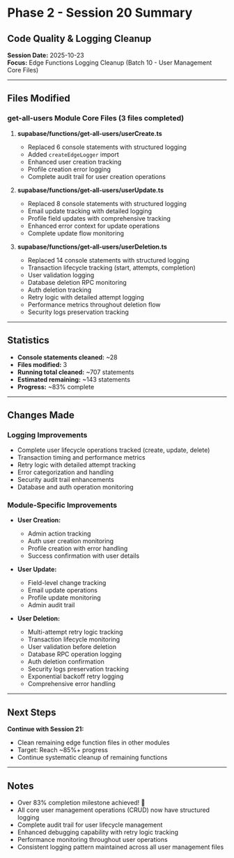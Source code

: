 # Phase 2 - Session 20 Summary
## Code Quality & Logging Cleanup

**Session Date:** 2025-10-23  
**Focus:** Edge Functions Logging Cleanup (Batch 10 - User Management Core Files)

---

## Files Modified

### get-all-users Module Core Files (3 files completed)
1. **supabase/functions/get-all-users/userCreate.ts**
   - Replaced 6 console statements with structured logging
   - Added `createEdgeLogger` import
   - Enhanced user creation tracking
   - Profile creation error logging
   - Complete audit trail for user creation operations

2. **supabase/functions/get-all-users/userUpdate.ts**
   - Replaced 8 console statements with structured logging
   - Email update tracking with detailed logging
   - Profile field updates with comprehensive tracking
   - Enhanced error context for update operations
   - Complete update flow monitoring

3. **supabase/functions/get-all-users/userDeletion.ts**
   - Replaced 14 console statements with structured logging
   - Transaction lifecycle tracking (start, attempts, completion)
   - User validation logging
   - Database deletion RPC monitoring
   - Auth deletion tracking
   - Retry logic with detailed attempt logging
   - Performance metrics throughout deletion flow
   - Security logs preservation tracking

---

## Statistics

- **Console statements cleaned:** ~28
- **Files modified:** 3
- **Running total cleaned:** ~707 statements
- **Estimated remaining:** ~143 statements
- **Progress:** ~83% complete

---

## Changes Made

### Logging Improvements
- Complete user lifecycle operations tracked (create, update, delete)
- Transaction timing and performance metrics
- Retry logic with detailed attempt tracking
- Error categorization and handling
- Security audit trail enhancements
- Database and auth operation monitoring

### Module-Specific Improvements
- **User Creation:**
  - Admin action tracking
  - Auth user creation monitoring
  - Profile creation with error handling
  - Success confirmation with user details

- **User Update:**
  - Field-level change tracking
  - Email update operations
  - Profile update monitoring
  - Admin audit trail

- **User Deletion:**
  - Multi-attempt retry logic tracking
  - Transaction lifecycle monitoring
  - User validation before deletion
  - Database RPC operation logging
  - Auth deletion confirmation
  - Security logs preservation tracking
  - Exponential backoff retry logging
  - Comprehensive error handling

---

## Next Steps

**Continue with Session 21:**
- Clean remaining edge function files in other modules
- Target: Reach ~85%+ progress
- Continue systematic cleanup of remaining functions

---

## Notes
- Over 83% completion milestone achieved! 🎉
- All core user management operations (CRUD) now have structured logging
- Complete audit trail for user lifecycle management
- Enhanced debugging capability with retry logic tracking
- Performance monitoring throughout user operations
- Consistent logging pattern maintained across all user management files

